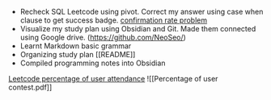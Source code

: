 - Recheck SQL Leetcode using pivot. Correct my answer using case when clause to get success badge. [confirmation rate problem](https://leetcode.com/problems/confirmation-rate/?envType=study-plan-v2&envId=top-sql-50)
- Visualize my study plan using Obsidian and Git. Made them connected using Google drive. (https://github.com/NeoSeo/)
- Learnt Markdown basic grammar
- Organizing study plan [[README]]
- Compiled programming notes into Obsidian

[Leetcode percentage of user attendance](https://leetcode.com/problems/percentage-of-users-attended-a-contest/?envType=study-plan-v2&envId=top-sql-50)
![[Percentage of user contest.pdf]]